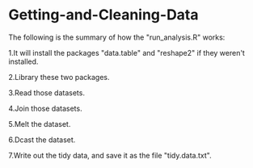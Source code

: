 # Getting-and-Cleaning-Data
The following is the summary of how the "run_analysis.R" works:

1.It will install the packages "data.table" and "reshape2" if they weren't installed.

2.Library these two packages.

3.Read those datasets.

4.Join those datasets.

5.Melt the dataset.

6.Dcast the dataset.

7.Write out the tidy data, and save it as the file "tidy.data.txt".

